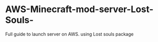 # AWS-Minecraft-mod-server-Lost-Souls-
Full guide to launch server on AWS. using Lost souls package
